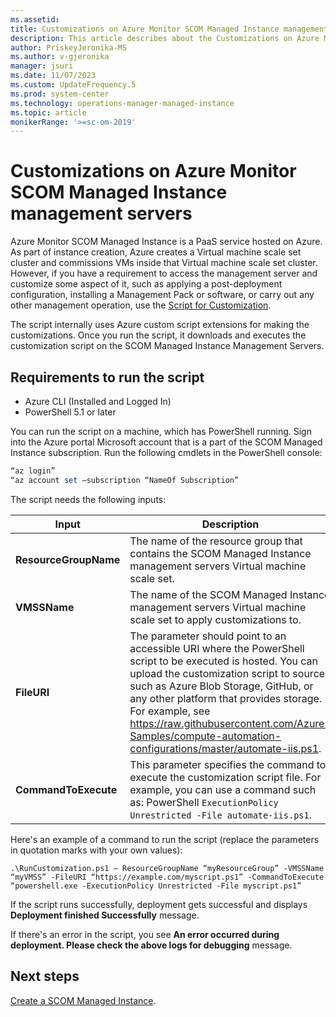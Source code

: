 ```yaml
---
ms.assetid: 
title: Customizations on Azure Monitor SCOM Managed Instance management servers
description: This article describes about the Customizations on Azure Monitor SCOM Managed Instance management servers.
author: PriskeyJeronika-MS
ms.author: v-gjeronika
manager: jsuri
ms.date: 11/07/2023
ms.custom: UpdateFrequency.5
ms.prod: system-center
ms.technology: operations-manager-managed-instance
ms.topic: article
monikerRange: '>=sc-om-2019'
---
```


# Customizations on Azure Monitor SCOM Managed Instance management servers

Azure Monitor SCOM Managed Instance is a PaaS service hosted on Azure. As part of instance creation, Azure creates a Virtual machine scale set cluster and commissions VMs inside that Virtual machine scale set cluster. However, if you have a requirement to access the management server and customize some aspect of it, such as applying a post-deployment configuration, installing a Management Pack or software, or carry out any other management operation, use the [Script for Customization](https://download.microsoft.com/download/0/1/5/015ee8fc-e3ab-4842-8c2a-3acebb0e54f5/RunCustomizations.zip).

The script internally uses Azure custom script extensions for making the customizations. Once you run the script, it downloads and executes the customization script on the SCOM Managed Instance Management Servers.

## Requirements to run the script

- Azure CLI (Installed and Logged In)
- PowerShell 5.1 or later

You can run the script on a machine, which has PowerShell running. Sign into the Azure portal Microsoft account that is a part of the SCOM Managed Instance subscription. Run the following cmdlets in the PowerShell console:

```powershell
“az login”
“az account set –subscription “NameOf Subscription”
```

The script needs the following inputs:

|Input | Description |
|---|---|
| **ResourceGroupName** | The name of the resource group that contains the SCOM Managed Instance management servers Virtual machine scale set. |
| **VMSSName** | The name of the SCOM Managed Instance management servers Virtual machine scale set to apply customizations to. |
| **FileURI** | The parameter should point to an accessible URI where the PowerShell script to be executed is hosted. You can upload the customization script to sources such as Azure Blob Storage, GitHub, or any other platform that provides storage. For example, see https://raw.githubusercontent.com/Azure-Samples/compute-automation-configurations/master/automate-iis.ps1. |
| **CommandToExecute** | This parameter specifies the command to execute the customization script file. For example, you can use a command such as: PowerShell `ExecutionPolicy Unrestricted -File automate-iis.ps1`. |

Here's an example of a command to run the script (replace the parameters in quotation marks with your own values):

```
.\RunCustomization.ps1 – ResourceGroupName “myResourceGroup” -VMSSName “myVMSS” -FileURI “https://example.com/myscript.ps1” -CommandToExecute “powershell.exe -ExecutionPolicy Unrestricted -File myscript.ps1”
```

If the script runs successfully, deployment gets successful and displays **Deployment finished Successfully** message.

If there's an error in the script, you see **An error occurred during deployment. Please check the above logs for debugging** message.

## Next steps

[Create a SCOM Managed Instance](create-operations-manager-managed-instance.md).